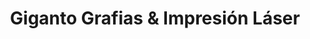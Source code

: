 ---
title: "Giganto Grafias & Impresión Láser"
url: /guayaquil/giganto-grafias-und-impresion-laser/
shop: Kopieren
---